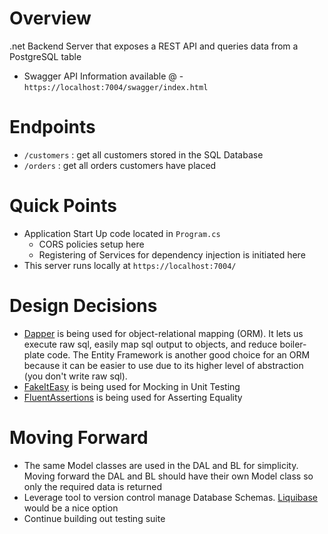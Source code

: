 # Overview
.net Backend Server that exposes a REST API and queries data from a PostgreSQL table
- Swagger API Information available @ - `https://localhost:7004/swagger/index.html`

# Endpoints 
- `/customers` : get all customers stored in the SQL Database
- `/orders` : get all orders customers have placed

# Quick Points
- Application Start Up code located in `Program.cs`
    - CORS policies setup here
    - Registering of Services for dependency injection is initiated here
- This server runs locally at `https://localhost:7004/`

# Design Decisions
- [Dapper](https://www.nuget.org/packages/Dapper) is being used for
object-relational mapping (ORM). It lets us execute raw sql, easily map
sql output to objects, and reduce boiler-plate code. The Entity Framework is
another good choice for an ORM because it can be easier to use due to its
higher level of abstraction (you don't write raw sql).
- [FakeItEasy](https://www.nuget.org/packages/FakeItEasy/8.0.0-alpha.1.10) is being used for Mocking in Unit Testing
- [FluentAssertions](https://www.nuget.org/packages/FluentAssertions/) is being used
for Asserting Equality


# Moving Forward
- The same Model classes are used in the DAL and BL for simplicity. Moving forward
the DAL and BL should have their own Model class so only the required data is returned
- Leverage tool to version control manage Database Schemas. [Liquibase](https://www.liquibase.com/)
would be a nice option
- Continue building out testing suite

